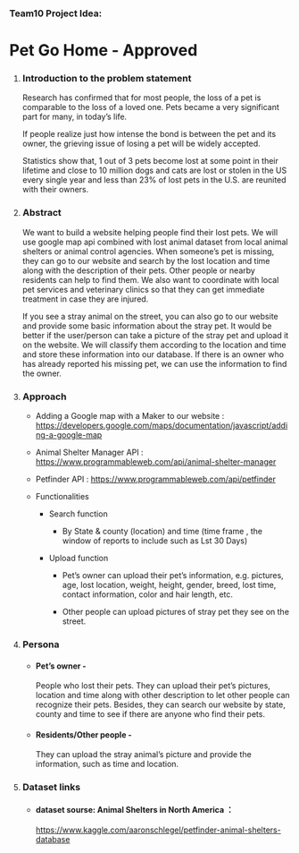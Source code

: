 ### Team10 Project Idea: 

# Pet Go Home - Approved 

1. ### Introduction to the problem statement
    Research has confirmed that for most people, the loss of a pet is comparable to the loss of a loved one. Pets became a very significant part for many, in today’s life.<br />
    
    If people realize just how intense the bond is between the pet and its owner, the grieving issue of losing a pet will be widely accepted. <br />

    Statistics show that, 1 out of 3 pets become lost at some point in their lifetime and close to 10 million dogs and cats are lost or stolen in the US every single year and less than 23% of lost pets in the U.S. are reunited with their owners.

2. ### Abstract
    We want to build a website helping people find their lost pets. We will use google map api combined with lost animal dataset from local animal shelters or animal control agencies. When someone’s pet is missing, they can go to our website and search by the lost location and time along with the description of their pets. Other people or nearby residents can help to find them. We also want to coordinate with local pet services and veterinary clinics so that they can get immediate treatment in case they are injured.<br />

    If you see a stray animal on the street, you can also go to our website and provide some basic information about the stray pet. It would be better if the user/person can take a picture of the stray pet and upload it on the website. We will classify them according to the location and time and store these information into our database. If there is an owner who has already reported his missing pet, we can use the information to find the owner.

3. ### Approach
    * Adding a Google map with a Maker to our website : https://developers.google.com/maps/documentation/javascript/adding-a-google-map

    * Animal Shelter Manager API : https://www.programmableweb.com/api/animal-shelter-manager

    * Petfinder API : https://www.programmableweb.com/api/petfinder

    * Functionalities
        * Search function
            * By State & county (location) and time (time frame , the window of reports to include such as Lst 30 Days)

        * Upload function
            * Pet’s owner can upload their pet’s information, e.g. pictures, age, lost location, weight, height, gender, breed, lost time, contact information, color and hair length, etc.

            * Other people can upload pictures of stray pet they see on the street.

4. ### Persona
    * #### Pet’s owner - 
        People who lost their pets. They can upload their pet’s pictures, location and time along with other description to let other people can recognize their pets. Besides, they can search our website by state, county and time to see if there are anyone who find their pets.

    * #### Residents/Other people -
        They can upload the stray animal’s picture and provide the information, such as time and location.

5. ### Dataset links
    * #### dataset sourse: Animal Shelters in North America ：
        https://www.kaggle.com/aaronschlegel/petfinder-animal-shelters-database

    




